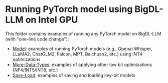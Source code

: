 # Running PyTorch model using BigDL-LLM on Intel GPU

This folder contains examples of running any PyTorch model on BigDL-LLM (with "one-line code change"):

- [Model](Model): examples of running PyTorch models (e.g., Openai Whisper, LLaMA2, ChatGLM2, Falcon, MPT, Baichuan2, etc.) using INT4 optimizations
- [More-Data-Types](More-Data-Types): examples of applying other low bit optimizations (NF4/INT5/INT8, etc.)
- [Save-Load](Save-Load): examples of saving and loading low-bit models
